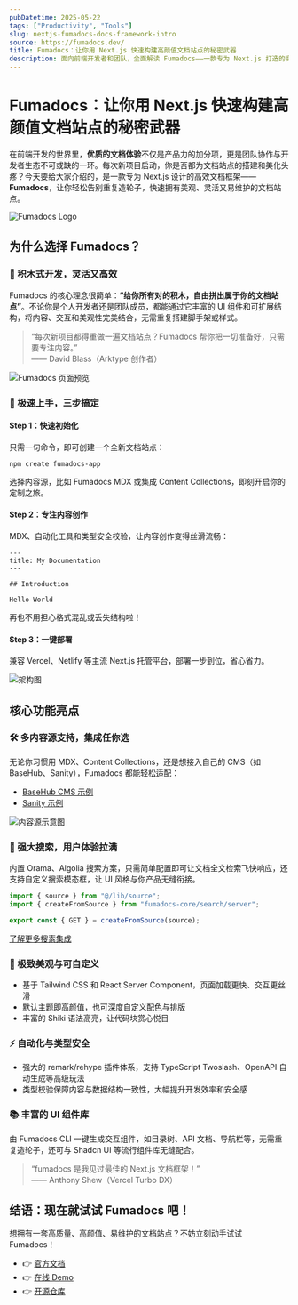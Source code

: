 ```yaml
---
pubDatetime: 2025-05-22
tags: ["Productivity", "Tools"]
slug: nextjs-fumadocs-docs-framework-intro
source: https://fumadocs.dev/
title: Fumadocs：让你用 Next.js 快速构建高颜值文档站点的秘密武器
description: 面向前端开发者和团队，全面解读 Fumadocs——一款专为 Next.js 打造的高效文档站点框架，从开发流程、核心特性到开源生态，助力你轻松打造专业美观的技术文档。
---
```


# Fumadocs：让你用 Next.js 快速构建高颜值文档站点的秘密武器

在前端开发的世界里，**优质的文档体验**不仅是产品力的加分项，更是团队协作与开发者生态不可或缺的一环。每次新项目启动，你是否都为文档站点的搭建和美化头疼？今天要给大家介绍的，是一款专为 Next.js 设计的高效文档框架——**Fumadocs**，让你轻松告别重复造轮子，快速拥有美观、灵活又易维护的文档站点。

![Fumadocs Logo](https://fumadocs.dev/_next/image?url=%2F_next%2Fstatic%2Fmedia%2Flogo.2ad4f518.png&w=3840&q=75)

## 为什么选择 Fumadocs？

### 🧩 积木式开发，灵活又高效

Fumadocs 的核心理念很简单：**“给你所有对的积木，自由拼出属于你的文档站点”**。不论你是个人开发者还是团队成员，都能通过它丰富的 UI 组件和可扩展结构，将内容、交互和美观性完美结合，无需重复搭建脚手架或样式。

> “每次新项目都得重做一遍文档站点？Fumadocs 帮你把一切准备好，只需要专注内容。”  
> —— David Blass（Arktype 创作者）

![Fumadocs 页面预览](https://fumadocs.dev/_next/image?url=%2F_next%2Fstatic%2Fmedia%2Fmain.61753e51.png&w=3840&q=75)

### 🚀 极速上手，三步搞定

#### Step 1：快速初始化

只需一句命令，即可创建一个全新文档站点：

```shell
npm create fumadocs-app
```

选择内容源，比如 Fumadocs MDX 或集成 Content Collections，即刻开启你的定制之旅。

#### Step 2：专注内容创作

MDX、自动化工具和类型安全校验，让内容创作变得丝滑流畅：

```mdx
---
title: My Documentation
---

## Introduction

Hello World
```

再也不用担心格式混乱或丢失结构啦！

#### Step 3：一键部署

兼容 Vercel、Netlify 等主流 Next.js 托管平台，部署一步到位，省心省力。

![架构图](https://fumadocs.dev/_next/image?url=%2F_next%2Fstatic%2Fmedia%2Farch.713c3408.png&w=3840&q=75)

## 核心功能亮点

### 🛠️ 多内容源支持，集成任你选

无论你习惯用 MDX、Content Collections，还是想接入自己的 CMS（如 BaseHub、Sanity），Fumadocs 都能轻松适配：

- [BaseHub CMS 示例](https://github.com/fuma-nama/fumadocs-basehub)
- [Sanity 示例](https://github.com/fuma-nama/fumadocs-sanity)

![内容源示意图](https://fumadocs.dev/_next/image?url=%2F_next%2Fstatic%2Fmedia%2Fsource.60aedd81.png&w=3840&q=75)

### 🔎 强大搜索，用户体验拉满

内置 Orama、Algolia 搜索方案，只需简单配置即可让文档全文检索飞快响应，还支持自定义搜索模态框，让 UI 风格与你产品无缝衔接。

```js
import { source } from "@/lib/source";
import { createFromSource } from "fumadocs-core/search/server";

export const { GET } = createFromSource(source);
```

[了解更多搜索集成](https://fumadocs.dev/docs/headless/search/algolia)

### 🌈 极致美观与可自定义

- 基于 Tailwind CSS 和 React Server Component，页面加载更快、交互更丝滑
- 默认主题即高颜值，也可深度自定义配色与排版
- 丰富的 Shiki 语法高亮，让代码块赏心悦目

### ⚡ 自动化与类型安全

- 强大的 remark/rehype 插件体系，支持 TypeScript Twoslash、OpenAPI 自动生成等高级玩法
- 类型校验保障内容与数据结构一致性，大幅提升开发效率和安全感

### 📚 丰富的 UI 组件库

由 Fumadocs CLI 一键生成交互组件，如目录树、API 文档、导航栏等，无需重复造轮子，还可与 Shadcn UI 等流行组件库无缝配合。

> “fumadocs 是我见过最佳的 Next.js 文档框架！”  
> —— Anthony Shew（Vercel Turbo DX）

## 结语：现在就试试 Fumadocs 吧！

想拥有一套高质量、高颜值、易维护的文档站点？不妨立刻动手试试 Fumadocs！

- 👉 [官方文档](https://fumadocs.dev/docs)
- 👉 [在线 Demo](https://stackblitz.com/~/github.com/fuma-nama/fumadocs-ui-template)
- 👉 [开源仓库](https://github.com/fuma-nama/fumadocs)
